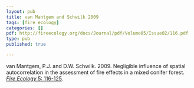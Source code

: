 ```yaml
---
layout: pub
title: van Mantgem and Schwilk 2009
tags: [fire ecology]
categories: []
pdf: http://fireecology.org/docs/Journal/pdf/Volume05/Issue02/116.pdf
type: pub
published: true

---
```

van Mantgem, P.J. and D.W. Schwilk. 2009. Negligible influence of spatial autocorrelation in the assessment of fire effects in a mixed conifer forest. [*Fire Ecology* 5: 116-125](http://fireecology.org/abstract/?abstract=75).
